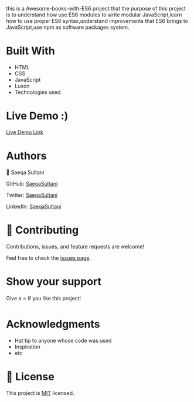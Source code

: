 
this is a Awesome-books-with-ES6 project that the purpose of this project is to understand how use ES6 modules to write modular JavaScript,learn how to use proper ES6 syntax,understand improvements that ES6 brings to JavaScript,use npm as software packages system.

# Built With
- HTML
- CSS 
- JavaScript
- Luxon
- Technologies used


# Live Demo :)


[Live Demo Link](https://saeqasultani.github.io/Awesome-books-with-ES6/#bookForm/)

# Authors

👤 Saeqa Sultani

GitHub: [SaeqaSultani](https://github.com/SaeqaSultani)

Twitter: [SaeqaSultani](https://twitter.com/SaeqaSultani)

LinkedIn: [SaeqaSultani](https://www.linkedin.com/in/saeqa-sultani-b41493187/)

# 🤝 Contributing
Contributions, issues, and feature requests are welcome!

Feel free to check the [issues page](https://github.com/SaeqaSultani/Awesome-books-with-ES6/issues).

# Show your support
Give a ⭐️ if you like this project!

# Acknowledgments
- Hat tip to anyone whose code was used
- Inspiration
- etc
# 📝 License
This project is [MIT](https://github.com/SaeqaSultani/Awesome-books-with-ES6/blob/Awesome-books-with-ES6/MIT.md) licensed.